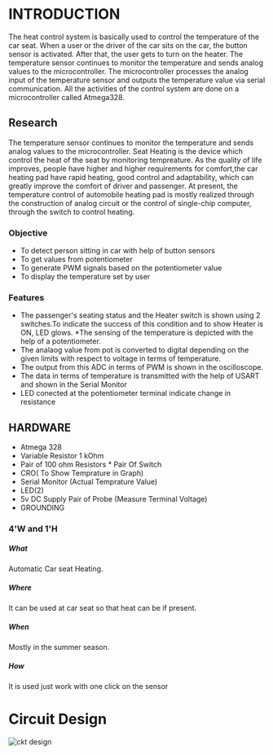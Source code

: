 # INTRODUCTION 
The heat control system is basically used to control the temperature of the car seat. When a user or the driver of the car sits on the car, the button sensor is activated. After that, the user gets to turn on the heater. The temperature sensor continues to monitor the temperature and sends analog values to the microcontroller. The microcontroller processes the analog input of the temperature sensor and outputs the temperature value via serial communication. All the activities of the control system are done on a microcontroller called Atmega328.

## Research
 The temperature sensor continues to monitor the temperature and sends analog values to the microcontroller. Seat Heating is the device which control the heat of the seat by monitoring tempreature. As the quality of life improves, people have higher and higher requirements for comfort,the car heating pad have rapid heating, good control and adaptability, which can greatly improve the comfort of driver and passenger. At present, the temperature control of automobile heating pad is mostly realized through the construction of analog circuit or the control of single-chip computer, through the switch to control heating.
 
 ### Objective
 *  To detect person sitting in car with help of button sensors
 *  To get values from potentiometer
 *  To generate PWM signals based on the potentiometer value
 *  To display the temperature set by user
 ### Features
* The passenger's seating status and the Heater switch is shown using 2 switches.To indicate the success of this condition and to show Heater is ON, LED glows.
 *The sensing of the temperature is depicted with the help of a potentiometer.
* The analaog value from pot is converted to digital depending on the given limits with respect to voltage in terms of temperature.
* The output from this ADC in terms of PWM is shown in the oscilloscope.
* The data in terms of temperature is transmitted with the help of USART and shown in the Serial Monitor
* LED conected at the potentiometer terminal indicate change in resistance
## HARDWARE

*	Atmega 328
*	Variable Resistor 1 kOhm
* Pair of 100 ohm Resistors	* Pair Of Switch
* CRO( To Show Temprature in Graph)
* Serial Monitor (Actual Temprature Value)
* LED(2)
* 5v DC Supply	Pair of Probe (Measure Terminal Voltage)
* GROUNDING


 
### 4'W and 1'H
##### What 
Automatic Car  seat Heating.
##### Where
It can be used at car seat so that heat can be if present.
##### When
Mostly in the summer season.
##### How
It is used just work with one click on the sensor

# Circuit Design
![ckt design](https://user-images.githubusercontent.com/101061728/164390766-32f64462-ff8a-40a9-9688-3c644ea6f91e.PNG)
